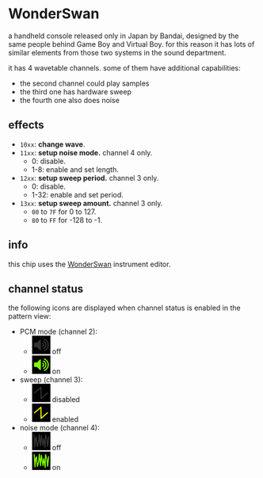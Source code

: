 # WonderSwan

a handheld console released only in Japan by Bandai, designed by the same people behind Game Boy and Virtual Boy.
for this reason it has lots of similar elements from those two systems in the sound department.

it has 4 wavetable channels. some of them have additional capabilities:
- the second channel could play samples
- the third one has hardware sweep
- the fourth one also does noise

## effects

- `10xx`: **change wave**.
- `11xx`: **setup noise mode.** channel 4 only.
  - 0: disable.
  - 1-8: enable and set length.
- `12xx`: **setup sweep period.** channel 3 only.
  - 0: disable.
  - 1-32: enable and set period.
- `13xx`: **setup sweep amount.** channel 3 only.
  - `00` to `7F` for 0 to 127.
  - `80` to `FF` for -128 to -1.

## info

this chip uses the [WonderSwan](../4-instrument/wonderswan.md) instrument editor.

## channel status

the following icons are displayed when channel status is enabled in the pattern view:

- PCM mode (channel 2):
  - ![PCM mode off](status-Swan-PCM-off.png) off
  - ![PCM mode on](status-Swan-PCM-on.png) on
- sweep (channel 3):
  - ![sweep mode off](status-Swan-sweep-off.png) disabled
  - ![sweep mode on](status-Swan-sweep-on.png) enabled
- noise mode (channel 4):
  - ![noise mode off](status-Swan-noise-off.png) off
  - ![noise mode on](status-Swan-noise-on.png) on

